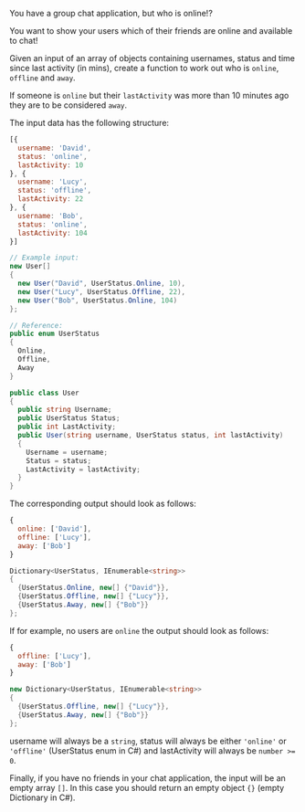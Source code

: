 You have a group chat application, but who is online!?

You want to show your users which of their friends are online and available to chat!

Given an input of an array of objects containing usernames, status and time since last activity (in mins), create a function to work out who is ```online```, ```offline``` and ```away```.

If someone is ```online``` but their ```lastActivity``` was more than 10 minutes ago they are to be considered ```away```.


The input data has the following structure: 
```js
[{
  username: 'David',
  status: 'online',
  lastActivity: 10
}, {
  username: 'Lucy', 
  status: 'offline',
  lastActivity: 22
}, {
  username: 'Bob', 
  status: 'online',
  lastActivity: 104
}]
```
```csharp
// Example input:
new User[] 
{
  new User("David", UserStatus.Online, 10),
  new User("Lucy", UserStatus.Offline, 22),
  new User("Bob", UserStatus.Online, 104)
};

// Reference:
public enum UserStatus
{
  Online,
  Offline,
  Away
}

public class User
{
  public string Username;
  public UserStatus Status;
  public int LastActivity;
  public User(string username, UserStatus status, int lastActivity)
  {
    Username = username;
    Status = status;
    LastActivity = lastActivity;
  }
}
```
The corresponding output should look as follows:
```js
{
  online: ['David'],
  offline: ['Lucy'],
  away: ['Bob']
}
```
```csharp
Dictionary<UserStatus, IEnumerable<string>>
{
  {UserStatus.Online, new[] {"David"}},
  {UserStatus.Offline, new[] {"Lucy"}},
  {UserStatus.Away, new[] {"Bob"}}
};
```
If for example, no users are ```online``` the output should look as follows: 
```js
{
  offline: ['Lucy'],
  away: ['Bob']
}
```
```csharp
new Dictionary<UserStatus, IEnumerable<string>>
{
  {UserStatus.Offline, new[] {"Lucy"}},
  {UserStatus.Away, new[] {"Bob"}}
};
```
username will always be a ```string```, status will always be either ```'online'``` or ```'offline'``` (UserStatus enum in C#) and lastActivity will always be ```number >= 0```.

Finally, if you have no friends in your chat application, the input will be an empty array ```[]```.  In this case you should return an empty object ```{}``` (empty Dictionary in C#).